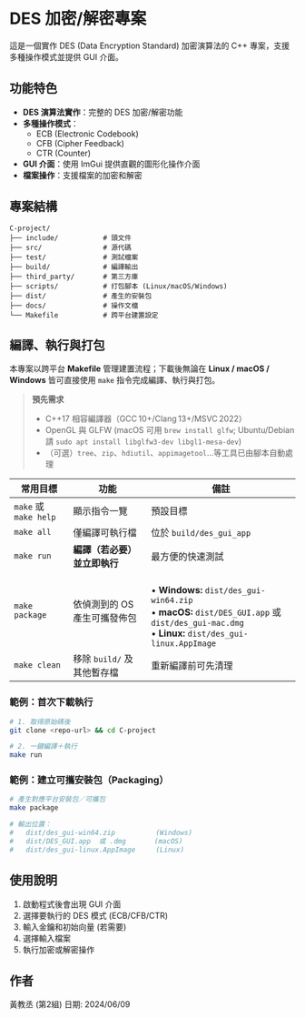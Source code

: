 # DES 加密/解密專案

這是一個實作 DES (Data Encryption Standard) 加密演算法的 C++ 專案，支援多種操作模式並提供 GUI 介面。

## 功能特色

- **DES 演算法實作**：完整的 DES 加密/解密功能
- **多種操作模式**：
  - ECB (Electronic Codebook)
  - CFB (Cipher Feedback)
  - CTR (Counter)
- **GUI 介面**：使用 ImGui 提供直觀的圖形化操作介面
- **檔案操作**：支援檔案的加密和解密

## 專案結構

```
C-project/
├── include/           # 頭文件
├── src/               # 源代碼
├── test/              # 測試檔案
├── build/             # 編譯輸出
├── third_party/       # 第三方庫
├── scripts/           # 打包腳本 (Linux/macOS/Windows)
├── dist/              # 產生的安裝包
├── docs/              # 操作文檔
└── Makefile           # 跨平台建置設定
```

## 編譯、執行與打包

本專案以跨平台 **Makefile** 管理建置流程；下載後無論在 **Linux / macOS / Windows** 皆可直接使用 `make` 指令完成編譯、執行與打包。

> **預先需求**  
> - C++17 相容編譯器（GCC 10+/Clang 13+/MSVC 2022）  
> - OpenGL 與 GLFW (macOS 可用 `brew install glfw`; Ubuntu/Debian 請 `sudo apt install libglfw3-dev libgl1-mesa-dev`)  
> - （可選）`tree`、`zip`、`hdiutil`、`appimagetool`…等工具已由腳本自動處理

| 常用目標 | 功能 | 備註 |
|----------|------|------|
| `make` 或 `make help` | 顯示指令一覽 | 預設目標 |
| `make all`           | 僅編譯可執行檔 | 位於 `build/des_gui_app` |
| `make run`           | **編譯（若必要）並立即執行** | 最方便的快速測試 |
| `make package`       | 依偵測到的 OS 產生可攜發佈包 | <br>• **Windows:** `dist/des_gui-win64.zip`<br>• **macOS:** `dist/DES_GUI.app` 或 `dist/des_gui-mac.dmg`<br>• **Linux:** `dist/des_gui-linux.AppImage` |
| `make clean`         | 移除 `build/` 及其他暫存檔 | 重新編譯前可先清理 |

### 範例：首次下載執行

```bash
# 1. 取得原始碼後
git clone <repo-url> && cd C-project

# 2. 一鍵編譯＋執行
make run
```

### 範例：建立可攜安裝包（Packaging）

```bash
# 產生對應平台安裝包／可攜包
make package

# 輸出位置：
#   dist/des_gui-win64.zip          (Windows)
#   dist/DES_GUI.app  或 .dmg       (macOS)
#   dist/des_gui-linux.AppImage     (Linux)
```

## 使用說明

1. 啟動程式後會出現 GUI 介面
2. 選擇要執行的 DES 模式 (ECB/CFB/CTR)
3. 輸入金鑰和初始向量 (若需要)
4. 選擇輸入檔案
5. 執行加密或解密操作

## 作者

黃教丞 (第2組)
日期: 2024/06/09
